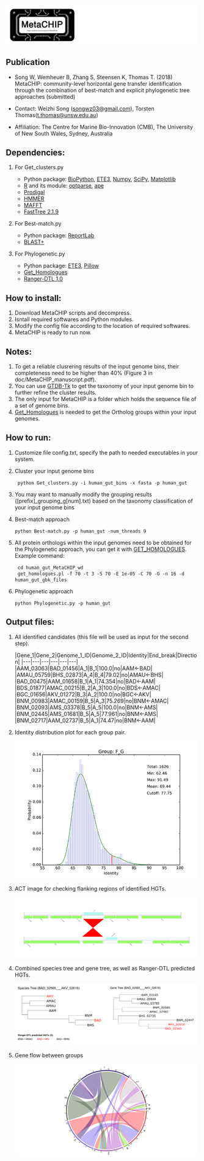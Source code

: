 ![logo](doc/images/MetaCHIP_logo.jpg)

Publication
---
+ Song W, Wemheuer B, Zhang S, Steensen K, Thomas T. (2018) MetaCHIP: community-level horizontal gene transfer identification through the combination of best-match and explicit phylogenetic tree approaches (submitted)

+ Contact: Weizhi Song (songwz03@gmail.com), Torsten Thomas(t.thomas@unsw.edu.au)

+ Affiliation: The Centre for Marine Bio-Innovation (CMB), The University of New South Wales, Sydney, Australia

Dependencies:
---

1. For Get_clusters.py
    + Python package:
    [BioPython](https://github.com/biopython/biopython.github.io/),
    [ETE3](http://etetoolkit.org),
    [Numpy](http://www.numpy.org),
    [SciPy](https://www.scipy.org),
    [Matplotlib](http://matplotlib.org)
    + [R](https://www.r-project.org) and its module:
    [optparse](https://cran.r-project.org/web/packages/optparse/index.html),
    [ape](https://cran.r-project.org/web/packages/ape/index.html)
    + [Prodigal](https://github.com/hyattpd/Prodigal)
    + [HMMER](http://hmmer.org)
    + [MAFFT](https://mafft.cbrc.jp/alignment/software/)
    + [FastTree 2.1.9](http://www.microbesonline.org/fasttree/)

1. For Best-match.py
    + Python package:
    [ReportLab](http://www.reportlab.com)
    + [BLAST+](https://blast.ncbi.nlm.nih.gov/Blast.cgi?PAGE_TYPE=BlastDocs&DOC_TYPE=Download)

1. For Phylogenetic.py
    + Python package:
    [ETE3](http://etetoolkit.org),
    [Pillow](https://pypi.python.org/pypi/Pillow/3.3.1)
    + [Get_Homologues](https://github.com/eead-csic-compbio/get_homologues)
    + [Ranger-DTL 1.0](http://compbio.mit.edu/ranger-dtl/)


How to install:
---
1. Download MetaCHIP scripts and decompress.
1. Isntall required softwares and Python modules.
1. Modify the config file according to the location of required softwares.
1. MetaCHIP is ready to run now.

Notes:
---
1. To get a reliable clusrering results of the input genome bins, their completeness need to be higher than 40% (Figure 3 in doc/MetaCHIP_manuscript.pdf).
1. You can use [GTDB-Tk](https://github.com/Ecogenomics/GTDBTk) to get the taxonomy of your input genome bin to further refine the cluster results.
1. The only input for MetaCHIP is a folder which holds the sequence file of a set of genome bins.
1. [Get_Homologues](https://github.com/eead-csic-compbio/get_homologues) is needed to get the Ortholog groups within your input genomes.

How to run:
---

1. Customize file config.txt, specify the path to needed executables in your system.

1. Cluster your input genome bins
        
        python Get_clusters.py -i human_gut_bins -x fasta -p human_gut

1.  You may want to manually modify the grouping results ([prefix]_grouping_g[num].txt) based on the taxonomy classification of your input genome bins

1.  Best-match approach

        python Best-match.py -p human_gut -num_threads 9

1. All protein orthologs within the input genomes need to be obtained for the Phylogenetic approach, you can get it with [GET_HOMOLOGUES](https://github.com/eead-csic-compbio/get_homologues). Example command:

        cd human_gut_MetaCHIP_wd
        get_homologues.pl -f 70 -t 3 -S 70 -E 1e-05 -C 70 -G -n 16 -d human_gut_gbk_files

1.  Phylogenetic approach

        python Phylogenetic.py -p human_gut

Output files:
---

1. All identified candidates (this file will be used as input for the second step).

    |Gene_1|Gene_2|Genome_1_ID|Genome_2_ID|Identity|End_break|Direction|
    |---|---|---|---|---|---|
    |AAM_03063|BAD_01456|A_1|B_1|100.0|no|AAM<-BAD|
    |AMAU_05759|BHS_02873|A_4|B_4|79.02|no|AMAU<-BHS|
    |BAD_00475|AAM_01658|B_1|A_1|74.354|no|BAD<-AAM|
    |BDS_01877|AMAC_00215|B_2|A_3|100.0|no|BDS<-AMAC|
    |BGC_01656|AKV_01272|B_3|A_2|100.0|no|BGC<-AKV|
    |BNM_00983|AMAC_00159|B_5|A_3|75.269|no|BNM<-AMAC|
    |BNM_02093|AMS_03378|B_5|A_5|100.0|no|BNM<-AMS|
    |BNM_02445|AMS_01681|B_5|A_5|77.961|no|BNM<-AMS|
    |BNM_02717|AAM_02737|B_5|A_1|74.47|no|BNM<-AAM|

1. Identity distribution plot for each group pair.

    ![identity_distribution](doc/images/identity_distribution.png)

1. ACT image for checking flanking regions of identified HGTs.

    ![flanking_regions](doc/images/flanking_regions.jpg)

1. Combined species tree and gene tree, as well as Ranger-DTL predicted HGTs.

    ![Combined_tree](doc/images/Combined_trees.png)

1. Gene flow between groups

    ![Gene_flow](doc/images/Gene_flow.jpg)


